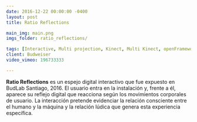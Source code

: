 ```yaml
---
date: 2016-12-22 00:00:00 -0400
layout: post
title: Ratio Reflections

main_img: main.png
imgs_folder: ratio_reflections/

tags: [Interactive, Multi projection, Kinect, Multi Kinect, openFrameworks, GLSL, shaders, BudLab, Budweiser]
client: Budweiser
video_vimeo: 196733333

---
```


**Ratio Reflections** es un espejo digital interactivo que fue expuesto en BudLab Santiago, 2016. El usuario entra en la instalación y, frente a él, aparece su reflejo digital que reacciona según los movimientos corporales de usuario. La interacción pretende evidenciar la relación consciente entre el humano y la máquina y la relación lúdica que genera esta experiencia específica.
